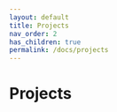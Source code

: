 ```yaml
---
layout: default
title: Projects
nav_order: 2
has_children: true
permalink: /docs/projects
---
```


# Projects
